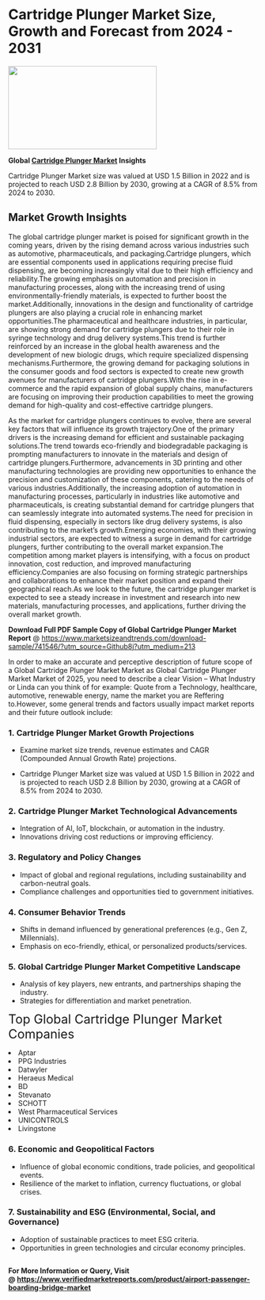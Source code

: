<H1>Cartridge Plunger Market Size, Growth and Forecast from 2024 - 2031</H1><img class="aligncenter size-medium wp-image-584254" src="https://thirdeyenews.in/wp-content/uploads/2024/09/Global-Market-Research-300x168.jpeg" alt="" width="300" height="168" /><p><strong>Global&nbsp;<a href="https://www.marketsizeandtrends.com/download-sample/741546/?utm_source=Github8j?utm_medium=213">Cartridge Plunger Market</a> Insights</strong></p><p>Cartridge Plunger Market size was valued at USD 1.5 Billion in 2022 and is projected to reach USD 2.8 Billion by 2030, growing at a CAGR of 8.5% from 2024 to 2030.</p><p><h2>Market Growth Insights</h2> <p>The global cartridge plunger market is poised for significant growth in the coming years, driven by the rising demand across various industries such as automotive, pharmaceuticals, and packaging.Cartridge plungers, which are essential components used in applications requiring precise fluid dispensing, are becoming increasingly vital due to their high efficiency and reliability.The growing emphasis on automation and precision in manufacturing processes, along with the increasing trend of using environmentally-friendly materials, is expected to further boost the market.Additionally, innovations in the design and functionality of cartridge plungers are also playing a crucial role in enhancing market opportunities.The pharmaceutical and healthcare industries, in particular, are showing strong demand for cartridge plungers due to their role in syringe technology and drug delivery systems.This trend is further reinforced by an increase in the global health awareness and the development of new biologic drugs, which require specialized dispensing mechanisms.Furthermore, the growing demand for packaging solutions in the consumer goods and food sectors is expected to create new growth avenues for manufacturers of cartridge plungers.With the rise in e-commerce and the rapid expansion of global supply chains, manufacturers are focusing on improving their production capabilities to meet the growing demand for high-quality and cost-effective cartridge plungers.</p> <p>As the market for cartridge plungers continues to evolve, there are several key factors that will influence its growth trajectory.One of the primary drivers is the increasing demand for efficient and sustainable packaging solutions.The trend towards eco-friendly and biodegradable packaging is prompting manufacturers to innovate in the materials and design of cartridge plungers.Furthermore, advancements in 3D printing and other manufacturing technologies are providing new opportunities to enhance the precision and customization of these components, catering to the needs of various industries.Additionally, the increasing adoption of automation in manufacturing processes, particularly in industries like automotive and pharmaceuticals, is creating substantial demand for cartridge plungers that can seamlessly integrate into automated systems.The need for precision in fluid dispensing, especially in sectors like drug delivery systems, is also contributing to the market’s growth.Emerging economies, with their growing industrial sectors, are expected to witness a surge in demand for cartridge plungers, further contributing to the overall market expansion.The competition among market players is intensifying, with a focus on product innovation, cost reduction, and improved manufacturing efficiency.Companies are also focusing on forming strategic partnerships and collaborations to enhance their market position and expand their geographical reach.As we look to the future, the cartridge plunger market is expected to see a steady increase in investment and research into new materials, manufacturing processes, and applications, further driving the overall market growth.</p> <p><span class=""><strong>Download Full PDF Sample Copy of Global Cartridge Plunger Market Report</strong> @ <a href="https://www.marketsizeandtrends.com/download-sample/741546/?utm_source=Github8j?utm_medium=213" target="_blank">https://www.marketsizeandtrends.com/download-sample/741546/?utm_source=Github8j?utm_medium=213</a></span></p><p>In order to make an accurate and perceptive description of future scope of a Global&nbsp;Cartridge Plunger Market Market as Global&nbsp;Cartridge Plunger Market Market of 2025, you need to describe a clear Vision &ndash; What Industry or Linda can you think of for example: Quote from a Technology, healthcare, automotive, renewable energy, name the market you are Reffering to.However, some general trends and factors usually impact market reports and their future outlook include:</p><h3>1.&nbsp;<strong>Cartridge Plunger Market Growth Projections</strong></h3><ul><li>Examine market size trends, revenue estimates and CAGR (Compounded Annual Growth Rate) projections.</li><li><p>Cartridge Plunger Market size was valued at USD 1.5 Billion in 2022 and is projected to reach USD 2.8 Billion by 2030, growing at a CAGR of 8.5% from 2024 to 2030.</p></li></ul><h3>2.&nbsp;<strong>Cartridge Plunger Market Technological Advancements</strong></h3><ul><li>Integration of AI, IoT, blockchain, or automation in the industry.</li><li>Innovations driving cost reductions or improving efficiency.</li></ul><h3>3.&nbsp;<strong>Regulatory and Policy Changes</strong></h3><ul><li>Impact of global and regional regulations, including sustainability and carbon-neutral goals.</li><li>Compliance challenges and opportunities tied to government initiatives.</li></ul><h3>4.&nbsp;<strong>Consumer Behavior Trends</strong></h3><ul><li>Shifts in demand influenced by generational preferences (e.g., Gen Z, Millennials).</li><li>Emphasis on eco-friendly, ethical, or personalized products/services.</li></ul><h3>5.&nbsp;<strong>Global Cartridge Plunger Market Competitive Landscape</strong></h3><ul><li>Analysis of key players, new entrants, and partnerships shaping the industry.</li><li>Strategies for differentiation and market penetration.</li></ul><p data-pm-slice="1 1 []"><span style="color: inherit; font-family: inherit; font-size: 25px;">Top Global Cartridge Plunger Market Companies</span></p><div class="" data-test-id=""><p><li>Aptar</li><li> PPG Industries</li><li> Datwyler</li><li> Heraeus Medical</li><li> BD</li><li> Stevanato</li><li> SCHOTT</li><li> West Pharmaceutical Services</li><li> UNICONTROLS</li><li> Livingstone</li></p></div><h3>6.&nbsp;<strong>Economic and Geopolitical Factors</strong></h3><ul><li>Influence of global economic conditions, trade policies, and geopolitical events.</li><li>Resilience of the market to inflation, currency fluctuations, or global crises.</li></ul><h3>7.&nbsp;<strong>Sustainability and ESG (Environmental, Social, and Governance)</strong></h3><ul><li>Adoption of sustainable practices to meet ESG criteria.</li><li>Opportunities in green technologies and circular economy principles.</li></ul><h2><strong style="font-size: 14px;">For More Information or Query, Visit @&nbsp;</strong><a style="background-color: #ffffff; font-size: 14px;" href="https://www.marketsizeandtrends.com/report/cartridge-plunger-market/" target="_blank">https://www.verifiedmarketreports.com/product/airport-passenger-boarding-bridge-market</a></h2>